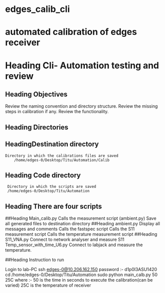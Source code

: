 # edges_calib_cli
#   automated calibration of edges receiver
# Heading Cli- Automation testing and review 

## Heading Objectives
Review the naming convention and directory structure.
Review the missing steps in calibration if any.
Review the functionality. 

## Heading Directories 

## HeadingDestination directory
    Directory in which the calibrations files are saved      
        /home/edges-0/Desktop/Titu/Automation/Calib

  
## Heading Code directory
     Directory in which the scripts are saved
     /home/edges-0/Desktop/Titu/Automation

## Heading There are four scripts 
##Heading Main_calib.py 
Calls the measurement script (ambient.py)
Save all generated files to destination directory
##Heading ambient.py
Display all messages and comments
Calls the fastspec script
Calls the S11 measurement script
Calls the temperature measurement script 
##Heading S11_VNA.py
Connect to network analyser and measure S11
Temp_sensor_with_time_U6.py
Connect to labjack and measure the temperature.

##Heading Instruction to run

   Login to lab-PC
                      ssh edges-0@10.206.162.150
                      password :- d1p0l3ASU1420
                      cd  /home/edges-0/Desktop/Titu/Automation
                      sudo python main_calb.py 50 25C
                       where :-
                                  50 is the time in seconds to execute the calibration(can be varied)
                                  25C is the temperature of receiver
